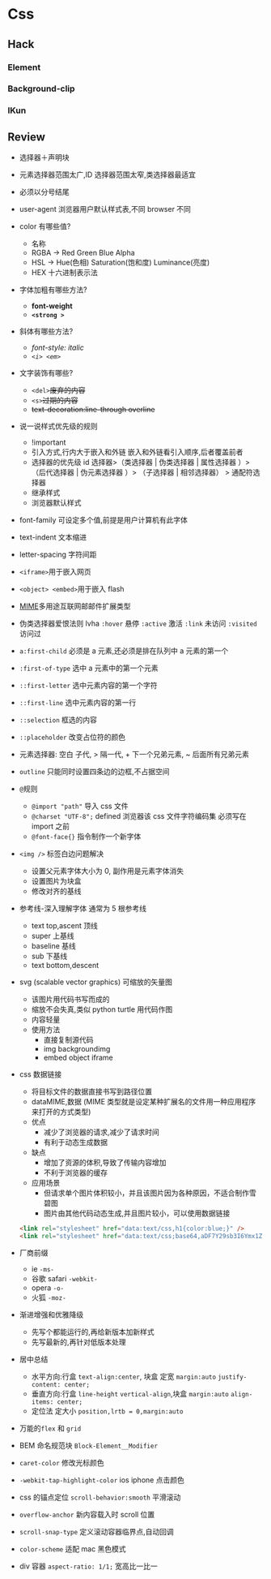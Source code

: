 # Css

## Hack

### Element

<ClientOnly>
 <Element />
</ClientOnly>

### Background-clip

<ClientOnly>
 <BackgroundClip />
</ClientOnly>

### IKun

<ClientOnly>
 <IKun />
</ClientOnly>

## Review

- 选择器＋声明块

- 元素选择器范围太广,ID 选择器范围太窄,类选择器最适宜

- 必须以分号结尾

- user-agent 浏览器用户默认样式表,不同 browser 不同

- color 有哪些值?

  - 名称
  - RGBA -> Red Green Blue Alpha
  - HSL -> Hue(色相) Saturation(饱和度) Luminance(亮度)
  - HEX 十六进制表示法

- 字体加粗有哪些方法?

  - <strong>font-weight</strong >
  - <strong>`<strong >`</strong >

- 斜体有哪些方法?

  - <em>font-style: italic</em>
  - <em>`<i> <em>`</em>

- 文字装饰有哪些?

  - `<del>`<del>废弃的内容</del>
  - `<s>`<s>过期的内容</s>
  - <s>text-decoration:line-through overline</s>

- 说一说样式优先级的规则

  - !important
  - 引入方式,行内大于嵌入和外链 嵌入和外链看引入顺序,后者覆盖前者
  - 选择器的优先级 id 选择器>（类选择器 | 伪类选择器 | 属性选择器 ）> （后代选择器 | 伪元素选择器 ）> （子选择器 | 相邻选择器） > 通配符选择器
  - 继承样式
  - 浏览器默认样式

- font-family 可设定多个值,前提是用户计算机有此字体

- text-indent 文本缩进

- letter-spacing 字符间距

- `<iframe>`用于嵌入网页

- `<object> <embed>`用于嵌入 flash

- [MIME](https://developer.mozilla.org/zh-CN/docs/Glossary/MIME_type)多用途互联网邮邮件扩展类型

- 伪类选择器爱恨法则 lvha `:hover` 悬停 `:active` 激活 `:link` 未访问 `:visited` 访问过

- `a:first-child` 必须是 a 元素,还必须是排在队列中 a 元素的第一个

- `:first-of-type` 选中 a 元素中的第一个元素

- `::first-letter` 选中元素内容的第一个字符

- `::first-line` 选中元素内容的第一行

- `::selection` 框选的内容

- `::placeholder` 改变占位符的颜色

- 元素选择器: 空白 子代, \> 隔一代, \+ 下一个兄弟元素, \~ 后面所有兄弟元素

- `outline` 只能同时设置四条边的边框,不占据空间

- `@`规则

  - `@import "path"` 导入 css 文件
  - `@charset "UTF-8";` defined 浏览器该 css 文件字符编码集 必须写在 import 之前
  - `@font-face{}` 指令制作一个新字体

- `<img />` 标签白边问题解决

  - 设置父元素字体大小为 0, 副作用是元素字体消失
  - 设置图片为块盒
  - 修改对齐的基线

- 参考线-深入理解字体 通常为 5 根参考线

  - text top,ascent 顶线
  - super 上基线
  - baseline 基线
  - sub 下基线
  - text bottom,descent

- svg (scalable vector graphics) 可缩放的矢量图

  - 该图片用代码书写而成的
  - 缩放不会失真,类似 python turtle 用代码作图
  - 内容轻量
  - 使用方法
    - 直接复制源代码
    - img backgroundimg
    - embed object iframe

- css 数据链接

  - 将目标文件的数据直接书写到路径位置
  - dataMIME,数据 (MIME 类型就是设定某种扩展名的文件用一种应用程序来打开的方式类型)
  - 优点
    - 减少了浏览器的请求,减少了请求时间
    - 有利于动态生成数据
  - 缺点
    - 增加了资源的体积,导致了传输内容增加
    - 不利于浏览器的缓存
  - 应用场景
    - 但请求单个图片体积较小，并且该图片因为各种原因，不适合制作雪碧图
    - 图片由其他代码动态生成,并且图片较小，可以使用数据链接

  ```html
  <link rel="stylesheet" href="data:text/css,h1{color:blue;}" />
  <link rel="stylesheet" href="data:text/css;base64,aDF7Y29sb3I6Ymx1ZTt9" />
  ```

- 厂商前缀

  - ie `-ms-`
  - 谷歌 safari `-webkit-`
  - opera `-o-`
  - 火狐 `-moz-`

- 渐进增强和优雅降级

  - 先写个都能运行的,再给新版本加新样式
  - 先写最新的,再针对低版本处理

- 居中总结

  - 水平方向:行盒 `text-align:center`, 块盒 定宽 `margin:auto` `justify-content: center;`
  - 垂直方向:行盒 `line-height` `vertical-align`,块盒 `margin:auto` `align-items: center;`
  - 定位法 定大小 `position,lrtb = 0,margin:auto`

- 万能的`flex` 和 `grid`

- BEM 命名规范块 `Block-Element__Modifier`

- `caret-color` 修改光标颜色

- `-webkit-tap-highlight-color` ios iphone 点击颜色

- css 的锚点定位 `scroll-behavior:smooth` 平滑滚动

- `overflow-anchor` 新内容载入时 scroll 位置

- `scroll-snap-type` 定义滚动容器临界点,自动回调

- `color-scheme` 适配 mac 黑色模式

- div 容器 `aspect-ratio: 1/1;` 宽高比一比一
